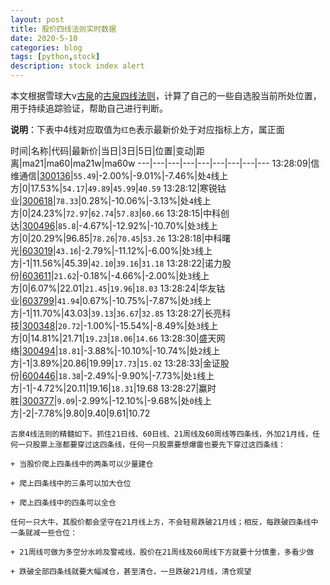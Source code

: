 ```yaml
---
layout: post
title: 股价四线法则实时数据
date: 2020-5-10
categories: blog
tags: [python,stock]
description: stock index alert
---
```



本文根据雪球大v[古泉](https://xueqiu.com/u/7148646888)的[古泉四线法则](https://xueqiu.com/7148646888/130498192)，计算了自己的一些自选股当前所处位置，用于持续追踪验证，帮助自己进行判断。

**说明**：下表中4线对应取值为`红色`表示最新价处于对应指标上方，属正面

时间|名称|代码|最新价|当日|3日|5日|位置|变动|距离|ma21|ma60|ma21w|ma60w
---|---|---|---|---|---|---|---|---
13:28:09|信维通信|[300136](https://xueqiu.com/S/SZ300136)|`55.49`|-2.00%|-9.01%|-7.46%|处`4`线上方|0|17.53%|`54.17`|`49.89`|`45.99`|`40.59`
13:28:12|寒锐钴业|[300618](https://xueqiu.com/S/SZ300618)|`78.33`|0.28%|-10.06%|-3.13%|处`4`线上方|0|24.23%|`72.97`|`62.74`|`57.83`|`60.66`
13:28:15|中科创达|[300496](https://xueqiu.com/S/SZ300496)|`85.8`|-4.67%|-12.92%|-10.70%|处`3`线上方|0|20.29%|96.85|`78.26`|`70.45`|`53.26`
13:28:18|中科曙光|[603019](https://xueqiu.com/S/SH603019)|`43.16`|-2.79%|-11.12%|-6.00%|处`3`线上方|-1|11.56%|45.39|`42.10`|`39.16`|`31.18`
13:28:22|诺力股份|[603611](https://xueqiu.com/S/SH603611)|`21.62`|-0.18%|-4.66%|-2.00%|处`3`线上方|0|6.07%|22.01|`21.45`|`19.96`|`18.03`
13:28:24|华友钴业|[603799](https://xueqiu.com/S/SH603799)|`41.94`|0.67%|-10.75%|-7.87%|处`3`线上方|-1|11.70%|43.03|`39.13`|`36.67`|`32.85`
13:28:27|长亮科技|[300348](https://xueqiu.com/S/SZ300348)|`20.72`|-1.00%|-15.54%|-8.49%|处`3`线上方|0|14.81%|21.71|`19.23`|`18.06`|`14.66`
13:28:30|盛天网络|[300494](https://xueqiu.com/S/SZ300494)|`18.81`|-3.88%|-10.10%|-10.74%|处`2`线上方|-1|3.89%|20.86|19.99|`17.73`|`15.02`
13:28:33|金证股份|[600446](https://xueqiu.com/S/SH600446)|`18.38`|-2.49%|-9.90%|-7.73%|处`1`线上方|-1|-4.72%|20.11|19.16|`18.31`|19.68
13:28:27|赢时胜|[300377](https://xueqiu.com/S/SZ300377)|`9.09`|-2.99%|-12.10%|-9.68%|处`0`线上方|-2|-7.78%|9.80|9.40|9.61|10.72

```
古泉4线法则的精髓如下。抓住21日线、60日线、21周线及60周线等四条线，外加21月线，任何一只股票上涨都要穿过这四条线，任何一只股票要想爆雷也要先下穿过这四条线：

+ 当股价爬上四条线中的两条可以少量建仓

+ 爬上四条线中的三条可以加大仓位

+ 爬上四条线中的四条可以全仓

任何一只大牛，其股价都会坚守在21月线上方，不会轻易跌破21月线；相反，每跌破四条线中一条就减一些仓位：

+ 21周线可做为多空分水岭及警戒线，股价在21周线及60周线下方就要十分慎重，多看少做

+ 跌破全部四条线就要大幅减仓，甚至清仓，一旦跌破21月线，清仓观望
```